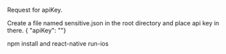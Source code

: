 Request for apiKey.

Create a file named sensitive.json in the root directory and place api key in there. { "apiKey": ""}

npm install and react-native run-ios